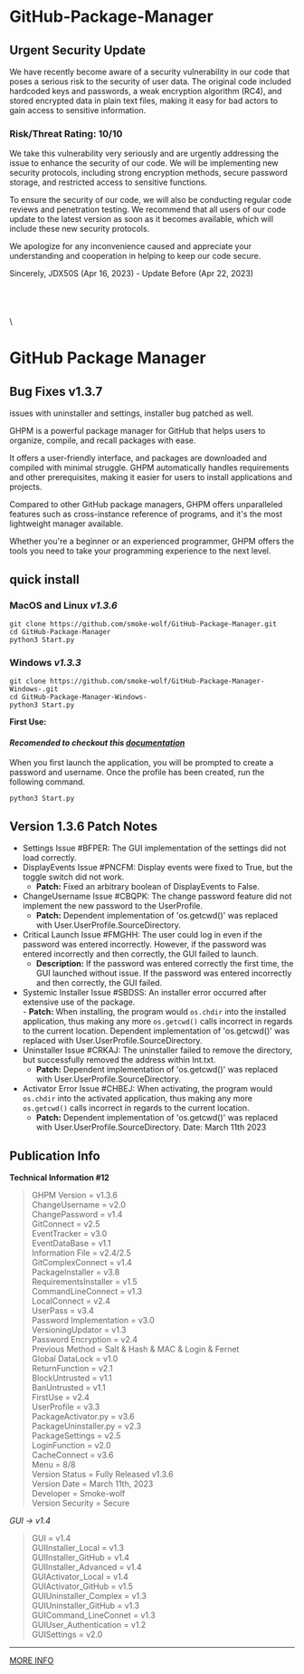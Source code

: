 # GitHub-Package-Manager
## Urgent Security Update

We have recently become aware of a security vulnerability in our code that poses a serious risk to the security of user data. The original code included hardcoded keys and passwords, a weak encryption algorithm (RC4), and stored encrypted data in plain text files, making it easy for bad actors to gain access to sensitive information.

### Risk/Threat Rating: 10/10

We take this vulnerability very seriously and are urgently addressing the issue to enhance the security of our code. We will be implementing new security protocols, including strong encryption methods, secure password storage, and restricted access to sensitive functions.

To ensure the security of our code, we will also be conducting regular code reviews and penetration testing. We recommend that all users of our code update to the latest version as soon as it becomes available, which will include these new security protocols.

We apologize for any inconvenience caused and appreciate your understanding and cooperation in helping to keep our code secure.

Sincerely, JDX50S (Apr 16, 2023) - Update Before (Apr 22, 2023)
\
\
\
\
\
\


# GitHub Package Manager


## Bug Fixes v1.3.7
issues with uninstaller and settings, installer bug patched as well.

GHPM is a powerful package manager for GitHub that helps users to organize, compile, and recall packages with ease.

It offers a user-friendly interface, and packages are downloaded and compiled with minimal struggle. GHPM automatically handles requirements and other prerequisites, making it easier for users to install applications and projects.

Compared to other GitHub package managers, GHPM offers unparalleled features such as cross-instance reference of programs, and it's the most lightweight manager available.

Whether you're a beginner or an experienced programmer, GHPM offers the tools you need to take your programming experience to the next level.

## quick install
### MacOS and Linux *v1.3.6*
	git clone https://github.com/smoke-wolf/GitHub-Package-Manager.git
	cd GitHub-Package-Manager
	python3 Start.py
### Windows *v1.3.3*
	git clone https://github.com/smoke-wolf/GitHub-Package-Manager-Windows-.git
	cd GitHub-Package-Manager-Windows-
	python3 Start.py
	
**First Use:**

#### *Recomended to checkout this [documentation](https://github.com/smoke-wolf/GitHub-Package-Manager/wiki)*
When you first launch the application, you will be prompted to create a password and username. Once the profile has been created, run the following command.

	python3 Start.py

## Version 1.3.6 Patch Notes

-   Settings Issue #BFPER: The GUI implementation of the settings did not load correctly.
-   DisplayEvents Issue #PNCFM: Display events were fixed to True, but the toggle switch did not work.
    -   **Patch:** Fixed an arbitrary boolean of DisplayEvents to False.
-   ChangeUsername Issue #CBQPK: The change password feature did not implement the new password to the UserProfile.
    -   **Patch:** Dependent implementation of 'os.getcwd()' was replaced with User.UserProfile.SourceDirectory.
-   Critical Launch Issue #FMGHH: The user could log in even if the password was entered incorrectly. However, if the password was entered incorrectly and then correctly, the GUI failed to launch.
    -   **Description:** If the password was entered correctly the first time, the GUI launched without issue. If the password was entered incorrectly and then correctly, the GUI failed.
-    Systemic Installer Issue #SBDSS: An installer error occurred after extensive use of the package.\
    -   **Patch:** When installing, the program would `os.chdir` into the installed application, thus making any more `os.getcwd()` calls incorrect in regards to the current location. Dependent implementation of 'os.getcwd()' was replaced with User.UserProfile.SourceDirectory.
-   Uninstaller Issue #CRKAJ: The uninstaller failed to remove the directory, but successfully removed the address within Int.txt.
    -   **Patch:** Dependent implementation of 'os.getcwd()' was replaced with User.UserProfile.SourceDirectory.
-   Activator Error Issue #CHBEJ: When activating, the program would `os.chdir` into the activated application, thus making any more `os.getcwd()` calls incorrect in regards to the current location.
    -   **Patch:** Dependent implementation of 'os.getcwd()' was replaced with User.UserProfile.SourceDirectory.
Date: March 11th 2023


## Publication Info
**Technical Information #12**
>GHPM Version = v1.3.6\
ChangeUsername = v2.0\
ChangePassword = v1.4\
GitConnect = v2.5\
EventTracker = v3.0\
EventDataBase = v1.1\
Information File = v2.4/2.5\
GitComplexConnect = v1.4\
PackageInstaller = v3.8\
RequirementsInstaller = v1.5\
CommandLineConnect = v1.3\
LocalConnect = v2.4\
UserPass = v3.4\
Password Implementation = v3.0\
VersioningUpdator = v1.3\
Password Encryption = v2.4\
Previous Method = Salt & Hash & MAC & Login & Fernet\
Global DataLock = v1.0\
ReturnFunction = v2.1\
BlockUntrusted = v1.1\
BanUntrusted = v1.1\
FirstUse = v2.4\
UserProfile = v3.3\
PackageActivator.py = v3.6\
PackageUninstaller.py = v2.3\
PackageSettings = v2.5\
LoginFunction = v2.0\
CacheConnect = v3.6\
Menu = 8/8\
Version Status = Fully Released v1.3.6\
Version Date = March 11th, 2023\
Developer = Smoke-wolf\
Version Security = Secure

  

*GUI -> v1.4*
>GUI = v1.4\
GUIInstaller_Local = v1.3\
GUIInstaller_GitHub = v1.4\
GUIInstaller_Advanced = v1.4\
GUIActivator_Local = v1.4\
GUIActivator_GitHub = v1.5\
GUIUninstaller_Complex = v1.3\
GUIUninstaller_GitHub = v1.3\
GUICommand_LineConnet = v1.3\
GUIUser_Authentication = v1.2\
GUISettings = v2.0

  
  
_________

[MORE INFO](https://raw.githubusercontent.com/smoke-wolf/GitHub-Package-Manager/main/System/Cache/System/ErrorLog/Errors)

